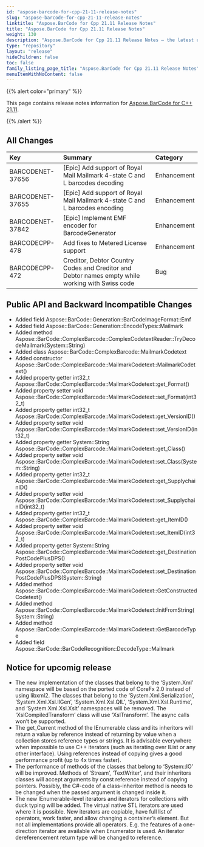 ```yaml
---
id: "aspose-barcode-for-cpp-21-11-release-notes"
slug: "aspose-barcode-for-cpp-21-11-release-notes"
linktitle: "Aspose.BarCode for Cpp 21.11 Release Notes"
title: "Aspose.BarCode for Cpp 21.11 Release Notes"
weight: 130
description: "Aspose.BarCode for Cpp 21.11 Release Notes – the latest updates and fixes."
type: "repository"
layout: "release"
hideChildren: false
toc: false
family_listing_page_title: "Aspose.BarCode for Cpp 21.11 Release Notes"
menuItemWithNoContent: false
---
```


{{% alert color="primary" %}}

This page contains release notes information for [Aspose.BarCode for C++ 21.11](https://releases.aspose.com/barcode/cpp/new-releases/aspose.barcode-for-c---21.11/).

{{% /alert %}}
## **All Changes**

|**Key**|**Summary**|**Category**|
| :- | :- | :- |
|BARCODENET-37656|[Epic] Add support of Royal Mail Mailmark 4-state C and L barcodes decoding|Enhancement|
|BARCODENET-37655|[Epic] Add support of Royal Mail Mailmark 4-state C and L barcodes encoding|Enhancement|
|BARCODENET-37842|[Epic] Implement EMF encoder for BarcodeGenerator|Enhancement|
|BARCODECPP-478|Add fixes to Metered License support|Enhancement|
|BARCODECPP-472|Creditor, Debtor Country Codes and Creditor and Debtor names empty while working with Swiss code|Bug|

## **Public API and Backward Incompatible Changes**

- Added field Aspose::BarCode::Generation::BarCodeImageFormat::Emf
- Added field Aspose::BarCode::Generation::EncodeTypes::Mailmark
- Added method Aspose::BarCode::ComplexBarcode::ComplexCodetextReader::TryDecodeMailmark(System::String)
- Added class Aspose::BarCode::ComplexBarcode::MailmarkCodetext
- Added constructor Aspose::BarCode::ComplexBarcode::MailmarkCodetext::MailmarkCodetext()
- Added property getter int32_t Aspose::BarCode::ComplexBarcode::MailmarkCodetext::get_Format()
- Added property setter void Aspose::BarCode::ComplexBarcode::MailmarkCodetext::set_Format(int32_t)
- Added property getter int32_t Aspose::BarCode::ComplexBarcode::MailmarkCodetext::get_VersionID()
- Added property setter void Aspose::BarCode::ComplexBarcode::MailmarkCodetext::set_VersionID(int32_t)
- Added property getter System::String Aspose::BarCode::ComplexBarcode::MailmarkCodetext::get_Class()
- Added property setter void Aspose::BarCode::ComplexBarcode::MailmarkCodetext::set_Class(System::String)
- Added property getter int32_t Aspose::BarCode::ComplexBarcode::MailmarkCodetext::get_SupplychainID()
- Added property setter void Aspose::BarCode::ComplexBarcode::MailmarkCodetext::set_SupplychainID(int32_t)
- Added property getter int32_t Aspose::BarCode::ComplexBarcode::MailmarkCodetext::get_ItemID()
- Added property setter void Aspose::BarCode::ComplexBarcode::MailmarkCodetext::set_ItemID(int32_t)
- Added property getter System::String Aspose::BarCode::ComplexBarcode::MailmarkCodetext::get_DestinationPostCodePlusDPS()
- Added property setter void Aspose::BarCode::ComplexBarcode::MailmarkCodetext::set_DestinationPostCodePlusDPS(System::String)
- Added method Aspose::BarCode::ComplexBarcode::MailmarkCodetext::GetConstructedCodetext()
- Added method Aspose::BarCode::ComplexBarcode::MailmarkCodetext::InitFromString(System::String)
- Added method Aspose::BarCode::ComplexBarcode::MailmarkCodetext::GetBarcodeType
- Added field Aspose::BarCode::BarCodeRecognition::DecodeType::Mailmark

## **Notice for upcomig release**

- The new implementation of the classes that belong to the ‘System.Xml’ namespace will be based on the ported code of CoreFx 2.0 instead of using libxml2. The classes that belong to the ‘System.Xml.Serialization’, ‘System.Xml.Xsl.IlGen’, ‘System.Xml.Xsl.QIL’, ‘System.Xml.Xsl.Runtime’, and ‘System.Xml.Xsl.Xslt’ namespaces will be removed. The ‘XslCompiledTransform’ class will use ‘XslTransform’. The async calls won’t be supported.
- The get_Current method of the IEnumerable class and its inheritors will return a value by reference instead of returning by value when a collection stores reference types or strings. It is advisable everywhere when impossible to use C++ iterators (such as iterating over IList or any other interface). Using references instead of copying gives a good performance profit (up to 4x times faster).
- The performance of methods of the classes that belong to ‘System::IO’ will be improved. Methods of ‘Stream’, ‘TextWriter’, and their inheritors classes will accept arguments by const reference instead of copying pointers. Possibly, the C#-code of a class-inheritor method is needs to be changed when the passed argument is changed inside it.
- The new IEnumerable-level iterators and iterators for collections with duck typing will be added. The virtual native STL iterators are used where it is possible. New iterators are copiable, have full list of operators, work faster, and allow changing a container’s element. But not all implementations provide all operators. E.g. the features of a one-direction iterator are available when Enumerator is used. An iterator dereferencement return type will be changed to reference.
